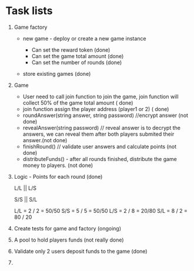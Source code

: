 # Task lists

1. Game factory

   - new game - deploy or create a new game instance

     - Can set the reward token (done)
     - Can set the game total amount (done)
     - Can set the number of rounds (done)

   - store existing games (done)

2. Game

   - User need to call join function to join the game, join function will collect 50% of the game total amount ( done)
   - join function assign the player address (player1 or 2) ( done)
   - roundAnswer(string answer, string password) //encrypt answer (not done)
   - revealAnswer(string password) // reveal answer is to decrypt the answers, we can reveal them after both players submited their answer.(not done)
   - finishRound() // validate user answers and calculate points (not done)
   - distributeFunds() - after all rounds finished, distribute the game money to players. (not done)

3. Logic - Points for each round (done)

   L/L || L/S

   S/S || S/L

   L/L = 2 / 2 = 50/50
   S/S = 5 / 5 = 50/50
   L/S = 2 / 8 = 20/80
   S/L = 8 / 2 = 80 / 20

4. Create tests for game and factory (ongoing)

5. A pool to hold players funds (not really done)
6. Validate only 2 users deposit funds to the game (done)
7.
